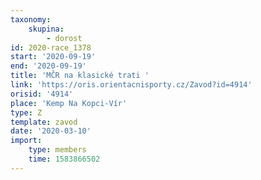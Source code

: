 ```yaml
---
taxonomy:
    skupina:
        - dorost
id: 2020-race_1378
start: '2020-09-19'
end: '2020-09-19'
title: 'MČR na klasické trati '
link: 'https://oris.orientacnisporty.cz/Zavod?id=4914'
orisid: '4914'
place: 'Kemp Na Kopci-Vír'
type: Z
template: zavod
date: '2020-03-10'
import:
    type: members
    time: 1583866502
---
```


